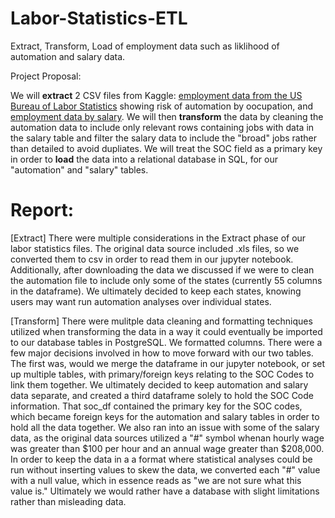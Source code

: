 # Labor-Statistics-ETL
Extract, Transform, Load of employment data such as liklihood of automation and salary data. 

Project Proposal: 

We will **extract** 2 CSV files from Kaggle: [employment data from the US Bureau of Labor Statistics](https://www.kaggle.com/andrewmvd/occupation-salary-and-likelihood-of-automation) showing risk of automation by oocupation, and [employment data by salary](https://www.kaggle.com/andrewmvd/occupation-salary-and-likelihood-of-automation?select=occupation_salary.xlsx). We will then **transform** the data by cleaning the automation data to include only relevant rows containing jobs with data in the salary table and filter the salary data to include the "broad" jobs rather than detailed to avoid dupliates. We will treat the SOC field as a primary key in order to **load** the data into a relational database in SQL, for our "automation" and "salary" tables.
 
# Report:

[Extract]
There were multiple considerations in the Extract phase of our labor statistics files. The original data source included .xls files, so we converted them to csv in order to read them in our jupyter notebook. Additionally, after downloading the data we discussed if we were to clean the automation file to include only some of the states (currently 55 columns in the dataframe). We ultimately decided to keep each states, knowing users may want run automation analyses over individual states. 

[Transform]
There were mulitple data cleaning and formatting techniques utilized when transforming the data in a way it could eventually be imported to our database tables in PostgreSQL. We formatted columns. There were a few major decisions involved in how to move forward with our two tables. The first was, would we merge the dataframe in our jupyter notebook, or set up multiple tables, with primary/foreign keys relating to the SOC Codes to link them together. We ultimately decided to keep automation and salary data separate, and created a third dataframe solely to hold the SOC Code information. That soc_df contained the primary key for the SOC codes, which became foreign keys for the automation and salary tables in order to hold all the data together. We also ran into an issue with some of the salary data, as the original data sources utilized a "#" symbol whenan hourly wage was greater than $100 per hour and an annual wage greater than $208,000. In order to keep the data in a a format where statistical analyses could be run without inserting values to skew the data, we converted each "#" value with a null value, which in essence reads as "we are not sure what this value is." Ultimately we would rather have a database with slight limitations rather than misleading data.

